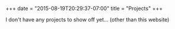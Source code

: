 +++
date = "2015-08-19T20:29:37-07:00"
title = "Projects"
+++

I don't have any projects to show off yet... (other than this website)
